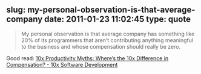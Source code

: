 slug: my-personal-observation-is-that-average-company
date: 2011-01-23 11:02:45
type: quote
---

> My personal observation is that average company has something like 20% of its programmers that aren’t contributing anything meaningful to the business and whose compensation should really be zero.

Good read: [10x Productivity Myths: Where’s the 10x Difference in Compensation? - 10x Software Development](http://forums.construx.com/blogs/stevemcc/archive/2011/01/22/10x-productivity-myths-where-s-the-10x-difference-in-compensation.aspx?utm_source=feedburner&utm_medium=feed&utm_campaign=Feed%3A+10xSoftwareDevelopment+%2810x+Software+Development%29)
